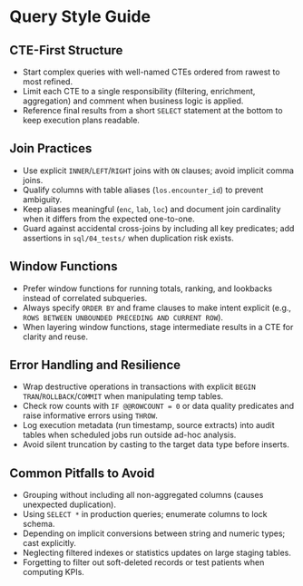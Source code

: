 # Query Style Guide

## CTE-First Structure

- Start complex queries with well-named CTEs ordered from rawest to most refined.
- Limit each CTE to a single responsibility (filtering, enrichment, aggregation) and comment when business logic is applied.
- Reference final results from a short `SELECT` statement at the bottom to keep execution plans readable.

## Join Practices

- Use explicit `INNER`/`LEFT`/`RIGHT` joins with `ON` clauses; avoid implicit comma joins.
- Qualify columns with table aliases (`los.encounter_id`) to prevent ambiguity.
- Keep aliases meaningful (`enc`, `lab`, `loc`) and document join cardinality when it differs from the expected one-to-one.
- Guard against accidental cross-joins by including all key predicates; add assertions in `sql/04_tests/` when duplication risk exists.

## Window Functions

- Prefer window functions for running totals, ranking, and lookbacks instead of correlated subqueries.
- Always specify `ORDER BY` and frame clauses to make intent explicit (e.g., `ROWS BETWEEN UNBOUNDED PRECEDING AND CURRENT ROW`).
- When layering window functions, stage intermediate results in a CTE for clarity and reuse.

## Error Handling and Resilience

- Wrap destructive operations in transactions with explicit `BEGIN TRAN`/`ROLLBACK`/`COMMIT` when manipulating temp tables.
- Check row counts with `IF @@ROWCOUNT = 0` or data quality predicates and raise informative errors using `THROW`.
- Log execution metadata (run timestamp, source extracts) into audit tables when scheduled jobs run outside ad-hoc analysis.
- Avoid silent truncation by casting to the target data type before inserts.

## Common Pitfalls to Avoid

- Grouping without including all non-aggregated columns (causes unexpected duplication).
- Using `SELECT *` in production queries; enumerate columns to lock schema.
- Depending on implicit conversions between string and numeric types; cast explicitly.
- Neglecting filtered indexes or statistics updates on large staging tables.
- Forgetting to filter out soft-deleted records or test patients when computing KPIs.

